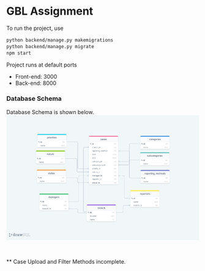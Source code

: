 # GBL Assignment

To run the project, use

```bash
python backend/manage.py makemigrations
python backend/manage.py migrate
npm start
```

Project runs at default ports

- Front-end: 3000
- Back-end: 8000

### Database Schema

Database Schema is shown below.
![Schema](/databaseSchema.png "Schema")

<br>

** Case Upload and Filter Methods incomplete.